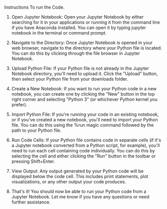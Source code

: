 Instructions To run the Code.
1.	Open Jupyter Notebook: Open your Jupyter Notebook by either searching for it in your applications or running it from the command line if you have Anaconda installed. You can open it by typing jupyter notebook in the terminal or command prompt.

2.	Navigate to the Directory: Once Jupyter Notebook is opened in your web browser, navigate to the directory where your Python file is located. You can do this by clicking through the file browser in Jupyter Notebook.

3.	Upload Python File: If your Python file is not already in the Jupyter Notebook directory, you'll need to upload it. Click the "Upload" button, then select your Python file from your downloads folder.

4.	Create a New Notebook: If you want to run your Python code in a new notebook, you can create one by clicking the "New" button in the top right corner and selecting "Python 3" (or whichever Python kernel you prefer).

5.	Import Python File: If you're running your code in an existing notebook, or if you've created a new notebook, you'll need to import your Python file. You can do this using the %run magic command followed by the path to your Python file. 

6.	Run Code Cells: If your Python file contains code in separate cells (if it's a Jupyter notebook converted from a Python script, for example), you'll need to run each cell containing code individually. You can do this by selecting the cell and either clicking the "Run" button in the toolbar or pressing Shift+Enter.

7.	View Output: Any output generated by your Python code will be displayed below the code cell. This includes print statements, plot visualizations, or any other output your code produces.

8.	That's it! You should now be able to run your Python code from a Jupyter Notebook. Let me know if you have any questions or need further assistance.


